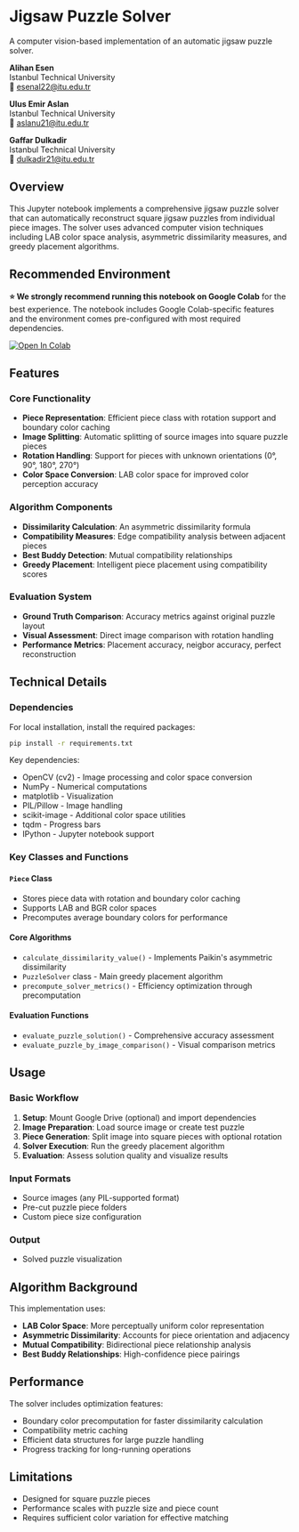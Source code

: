 # Jigsaw Puzzle Solver

A computer vision-based implementation of an automatic jigsaw puzzle solver.

**Alihan Esen**  
Istanbul Technical University  
📧 esenal22@itu.edu.tr

**Ulus Emir Aslan**  
Istanbul Technical University  
📧 aslanu21@itu.edu.tr

**Gaffar Dulkadir**  
Istanbul Technical University  
📧 dulkadir21@itu.edu.tr

## Overview

This Jupyter notebook implements a comprehensive jigsaw puzzle solver that can automatically reconstruct square jigsaw puzzles from individual piece images. The solver uses advanced computer vision techniques including LAB color space analysis, asymmetric dissimilarity measures, and greedy placement algorithms.

## Recommended Environment

**⭐ We strongly recommend running this notebook on Google Colab** for the best experience. The notebook includes Google Colab-specific features and the environment comes pre-configured with most required dependencies.

[![Open In Colab](https://colab.research.google.com/assets/colab-badge.svg)](https://colab.research.google.com/github/alhnesn/YZV416E_Project/blob/main/jigsaw_puzzle_solver.ipynb)

## Features

### Core Functionality
- **Piece Representation**: Efficient piece class with rotation support and boundary color caching
- **Image Splitting**: Automatic splitting of source images into square puzzle pieces
- **Rotation Handling**: Support for pieces with unknown orientations (0°, 90°, 180°, 270°)
- **Color Space Conversion**: LAB color space for improved color perception accuracy

### Algorithm Components
- **Dissimilarity Calculation**: An asymmetric dissimilarity formula
- **Compatibility Measures**: Edge compatibility analysis between adjacent pieces
- **Best Buddy Detection**: Mutual compatibility relationships
- **Greedy Placement**: Intelligent piece placement using compatibility scores

### Evaluation System
- **Ground Truth Comparison**: Accuracy metrics against original puzzle layout
- **Visual Assessment**: Direct image comparison with rotation handling
- **Performance Metrics**: Placement accuracy, neigbor accuracy, perfect reconstruction

## Technical Details

### Dependencies

For local installation, install the required packages:
```bash
pip install -r requirements.txt
```

Key dependencies:
- OpenCV (cv2) - Image processing and color space conversion
- NumPy - Numerical computations
- matplotlib - Visualization
- PIL/Pillow - Image handling
- scikit-image - Additional color space utilities
- tqdm - Progress bars
- IPython - Jupyter notebook support

### Key Classes and Functions

#### `Piece` Class
- Stores piece data with rotation and boundary color caching
- Supports LAB and BGR color spaces
- Precomputes average boundary colors for performance

#### Core Algorithms
- `calculate_dissimilarity_value()` - Implements Paikin's asymmetric dissimilarity
- `PuzzleSolver` class - Main greedy placement algorithm
- `precompute_solver_metrics()` - Efficiency optimization through precomputation

#### Evaluation Functions
- `evaluate_puzzle_solution()` - Comprehensive accuracy assessment
- `evaluate_puzzle_by_image_comparison()` - Visual comparison metrics

## Usage

### Basic Workflow
1. **Setup**: Mount Google Drive (optional) and import dependencies
2. **Image Preparation**: Load source image or create test puzzle
3. **Piece Generation**: Split image into square pieces with optional rotation
4. **Solver Execution**: Run the greedy placement algorithm
5. **Evaluation**: Assess solution quality and visualize results

### Input Formats
- Source images (any PIL-supported format)
- Pre-cut puzzle piece folders
- Custom piece size configuration

### Output
- Solved puzzle visualization

## Algorithm Background

This implementation uses:
- **LAB Color Space**: More perceptually uniform color representation
- **Asymmetric Dissimilarity**: Accounts for piece orientation and adjacency
- **Mutual Compatibility**: Bidirectional piece relationship analysis
- **Best Buddy Relationships**: High-confidence piece pairings

## Performance

The solver includes optimization features:
- Boundary color precomputation for faster dissimilarity calculation
- Compatibility metric caching
- Efficient data structures for large puzzle handling
- Progress tracking for long-running operations

## Limitations

- Designed for square puzzle pieces
- Performance scales with puzzle size and piece count
- Requires sufficient color variation for effective matching
 
